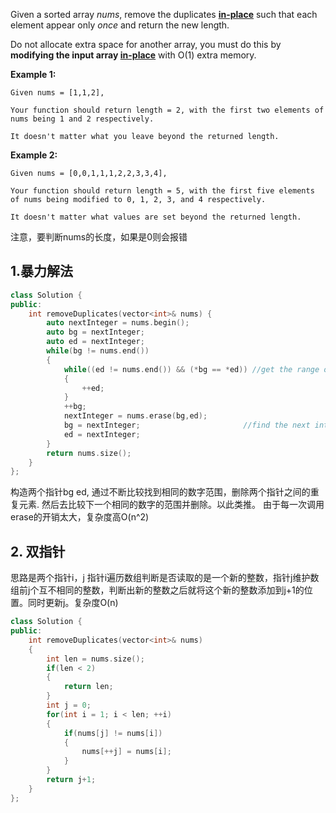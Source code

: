Given a sorted array *nums*, remove the duplicates [**in-place**](https://en.wikipedia.org/wiki/In-place_algorithm) such that each element appear only *once* and return the new length.

Do not allocate extra space for another array, you must do this by **modifying the input array [in-place](https://en.wikipedia.org/wiki/In-place_algorithm)** with O(1) extra memory.

**Example 1:**

```
Given nums = [1,1,2],

Your function should return length = 2, with the first two elements of nums being 1 and 2 respectively.

It doesn't matter what you leave beyond the returned length.
```

**Example 2:**

```
Given nums = [0,0,1,1,1,2,2,3,3,4],

Your function should return length = 5, with the first five elements of nums being modified to 0, 1, 2, 3, and 4 respectively.

It doesn't matter what values are set beyond the returned length.
```

注意，要判断nums的长度，如果是0则会报错

## 1.暴力解法

```c++
class Solution {
public:
    int removeDuplicates(vector<int>& nums) {
        auto nextInteger = nums.begin();
        auto bg = nextInteger;
        auto ed = nextInteger;
        while(bg != nums.end())
        {
            while((ed != nums.end()) && (*bg == *ed)) //get the range of same integer
            {
                ++ed;
            }
            ++bg;
            nextInteger = nums.erase(bg,ed);
            bg = nextInteger;                       //find the next integer range
            ed = nextInteger;
        }
        return nums.size();
    }
};
```

构造两个指针bg ed, 通过不断比较找到相同的数字范围，删除两个指针之间的重复元素. 然后去比较下一个相同的数字的范围并删除。以此类推。 由于每一次调用erase的开销太大，复杂度高O(n^2)

## 2. 双指针

思路是两个指针i，j  指针i遍历数组判断是否读取的是一个新的整数，指针j维护数组前j个互不相同的整数，判断出新的整数之后就将这个新的整数添加到j+1的位置。同时更新j。复杂度O(n)

```c++
class Solution {
public:
    int removeDuplicates(vector<int>& nums) 
    {
        int len = nums.size();
        if(len < 2)
        {
            return len;
        }
        int j = 0;
        for(int i = 1; i < len; ++i)
        {
            if(nums[j] != nums[i])
            {
                nums[++j] = nums[i];
            }
        }
        return j+1;
    }
};
```

